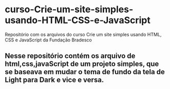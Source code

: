 # curso-Crie-um-site-simples-usando-HTML-CSS-e-JavaScript
Repositório com os arquivos do curso Crie um site simples usando HTML, CSS e JavaScript da Fundação Bradesco

## Nesse repositório contém os arquivo de html,css,javaScript de um projeto simples, que se baseava em mudar o tema de fundo da tela de Light para Dark e vice e versa.
